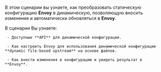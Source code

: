В этом сценарии вы узнаете, как преобразовать статическую конфигурацию **Envoy** в динамическую, позволяющую вносить изменения и автоматически обновляться в **Envoy**.

В сценарии Вы узнаете:

     - Доступные **API** для динамической конфигурации.

     - Как настроить Envoy для использования динамической конфигурации **dynamic file-based upstream** на основе файлов.

     - Как внести изменения в конфигурацию и увидеть результат в **Envoy**.
